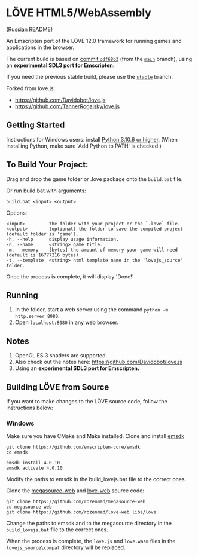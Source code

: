 LÖVE HTML5/WebAssembly
============

[(Russian README)](readme_RU.md)

An Emscripten port of the LÖVE 12.0 framework for running games and applications in the browser.

The current build is based on [commit `cdf68b3`](https://github.com/love2d/love/tree/cdf68b3228f3092cdb5425cb6d7555e3ea52ee8e) (from the [`main`](https://github.com/love2d/love/tree/main) branch),
using an **experimental SDL3 port for Emscripten.**

If you need the previous stable build, please use the [`stable`](https://github.com/rozenmad/love-web-builder/tree/stable) branch.

Forked from love.js:  
- https://github.com/Davidobot/love.js  
- https://github.com/TannerRogalsky/love.js

## Getting Started

Instructions for Windows users: install [Python 3.10.6 or higher](https://www.python.org/downloads/release/python-3106/). (When installing Python, make sure 'Add Python to PATH' is checked.)

## To Build Your Project:
Drag and drop the game folder or .love package onto the `build.bat` file.

Or run build.bat with arguments:
```
build.bat <input> <output>
```

Options:
```
<input>         the folder with your project or the `.love` file.
<output>        (optional) the folder to save the compiled project (default folder is 'game').
-h, --help      display usage information.
-n, --name      <string> game title.
-m, --memory    [bytes] the amount of memory your game will need (default is 16777216 bytes).
-t, --template  <string> html template name in the 'lovejs_source' folder.
```

Once the process is complete, it will display 'Done!'

## Running
1. In the <output> folder, start a web server using the command ```python -m http.server 8080```.
2. Open ```localhost:8080``` in any web browser.

## Notes
1. OpenGL ES 3 shaders are supported.
2. Also check out the notes here: https://github.com/Davidobot/love.js
3. Using an **experimental SDL3 port for Emscripten.**

## Building LÖVE from Source

If you want to make changes to the LÖVE source code, follow the instructions below:

### Windows

Make sure you have CMake and Make installed.
Clone and install [emsdk](https://github.com/emscripten-core/emsdk)
```
git clone https://github.com/emscripten-core/emsdk
cd emsdk

emsdk install 4.0.10
emsdk activate 4.0.10
```

Modify the paths to emsdk in the build_lovejs.bat file to the correct ones.

Clone the [megasource-web](https://github.com/rozenmad/megasource-web) and [love-web](https://github.com/rozenmad/love-web) source code:

```
git clone https://github.com/rozenmad/megasource-web
cd megasource-web
git clone https://github.com/rozenmad/love-web libs/love
```

Change the paths to emsdk and to the megasource directory in the `build_lovejs.bat` file to the correct ones.

When the process is complete, the `love.js` and `love.wasm` files in the `lovejs_source\compat` directory will be replaced.